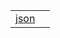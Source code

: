 |                                                                                    |     |
| ---------------------------------------------------------------------------------- | --- |
| [json](https://hamedfathi.gitbook.io/aurelia-2-doc-api/fetch-client/function/json) |     |